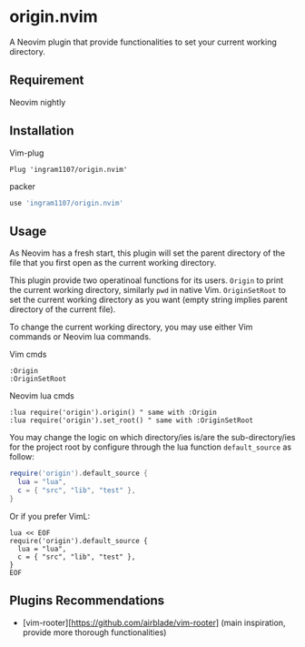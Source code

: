# origin.nvim

A Neovim plugin that provide functionalities to set your current working
directory.

## Requirement

Neovim nightly

## Installation

Vim-plug

```viml
Plug 'ingram1107/origin.nvim'
```

packer

```lua
use 'ingram1107/origin.nvim'
```

## Usage

As Neovim has a fresh start, this plugin will set the parent directory of the
file that you first open as the current working directory.

This plugin provide two operatinoal functions for its users. `Origin` to print
the current working directory, similarly `pwd` in native Vim. `OriginSetRoot` to
set the current working directory as you want (empty string implies parent
directory of the current file).

To change the current working directory, you may use either Vim commands or
Neovim lua commands.

Vim cmds

```viml
:Origin
:OriginSetRoot
```

Neovim lua cmds

```viml
:lua require('origin').origin() " same with :Origin
:lua require('origin').set_root() " same with :OriginSetRoot
```

You may change the logic on which directory/ies is/are the sub-directory/ies for
the project root by configure through the lua function `default_source` as
follow:

```lua
require('origin').default_source {
  lua = "lua",
  c = { "src", "lib", "test" },
}
```

Or if you prefer VimL:

```viml
lua << EOF
require('origin').default_source {
  lua = "lua",
  c = { "src", "lib", "test" },
}
EOF
```

## Plugins Recommendations

- [vim-rooter][https://github.com/airblade/vim-rooter] (main inspiration,
  provide more thorough functionalities)
